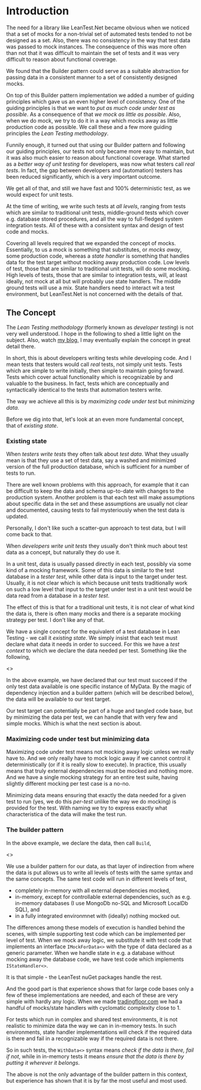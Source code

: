 # Introduction

The need for a library like LeanTest.Net became obvious when we noticed that a set of mocks for a non-trivial set of automated tests tended to not be designed as a set. Also, there was no consistency in the way that test data was passed to mock instances. The consequence of this was more often than not that it was difficult to maintain the set of tests and it was very difficult to reason about functional coverage.

We found that the Builder pattern could serve as a suitable abstraction for passing data in a consistent manner to a set of consistently designed mocks.

On top of this Builder pattern implementation we added a number of guiding principles which gave us an even higher level of consistency. One of the guiding principles is that we want to *put as much code under test as possible*. As a consequence of that *we mock as little as possible*. Also, when we do mock, we try to do it in a way which mocks away as little production code as possible. We call these and a few more guiding principles the *Lean Testing methodology*.

Funnily enough, it turned out that using our Builder pattern and following our guiding principles, our tests not only became more easy to maintain, but it was also much easier to reason about functional coverage. What started as a *better way of unit testing* for developers, was now what testers call *real tests*. In fact, the gap between developers and (automation) testers has been reduced significantly, which is a very important outcome.

We get all of that, and still we have fast and 100% deterministic test, as we would expect for unit tests.

At the time of writing, we write such tests at *all levels*, ranging from tests which are similar to traditional unit tests, middle-ground tests which cover e.g. database stored procedures, and all the way to full-fledged system integration tests. All of these with a consistent syntax and design of test code and mocks.

Covering all levels required that we expanded the concept of mocks. Essentially, to us a mock is something that substitutes, or *mocks away*, some production code, whereas a *state handler* is something that handles data for the test target without mocking away production code. Low levels of test, those that are similar to traditional unit tests, will do some mocking. High levels of tests, those that are similar to integration tests, will, at least ideally, not mock at all but will probably use state handlers. The middle ground tests will use a mix. State handlers need to interact wit a test environment, but LeanTest.Net is not concerned with the details of that.

## The Concept

The _Lean Testing methodology_ (formerly known as _developer testing_) is not very well understood. I hope in the following to shed a little light on the subject. Also, watch [my blog](https://blog.elgaard.com), I may eventually explain the concept in great detail there.

In short, this is about developers writing tests while developing code. And I mean tests that testers would call _real_ tests, not simply unit tests. Tests which are simple to write initially, then simple to maintain going forward. Tests which cover actual functionality which is recognizable by and valuable to the business. In fact, tests which are conceptually and syntactically identical to the tests that automation testers write.

The way we achieve all this is by _maximizing code under test_ but _minimizing data_.

Before we dig into that, let's look at an even more fundamental concept, that of _existing state_.

### Existing state

When _testers write tests_ they often talk about _test data_. What they usually mean is that they use a set of test data, say a washed and minimized version of the full production database, which is sufficient for a number of tests to run. 

There are well known problems with this approach, for example that it can be difficult to keep the data and schema up-to-date with changes to the production system. Another problem is that each test will make assumptions about specific data in the set and these assumptions are usually not clear and documented, causing tests to fail mysteriously when the test data is updated.

Personally, I don't like such a scatter-gun approach to test data, but I will come back to that.

When _developers write unit tests_ they usually don't think much about test data as a concept, but naturally they do use it.

In a unit test, data is usually passed directly in each test, possibly via some kind of a mocking framework. Some of this data is similar to the test database in a _tester test_, while other data is input to the target under test. Usually, it is not clear which is which because unit tests traditionally work on such a low level that input to the target under test in a unit test would be data read from a database in a _tester test_.

The effect of this is that for a traditional unit tests, it is not clear of what kind the data is, there is often many mocks and there is a separate mocking strategy per test. I don't like any of that.

We have a single concept for the equivalent of a test database in Lean Testing - we call it _existing state_. We simply insist that each test must declare what data it needs in order to succeed. For this we have a _test context_ to which we declare the data needed per test. Something like the following,

<<Example of existing state>>

In the above example, we have declared that our test must succeed if the only test data available is one specific instance of MyData. By the magic of dependency injection and a builder pattern (which will be described below), the data will be available to our test target.

Our test target can potentially be part of a huge and tangled code base, but by minimizing the data per test, we can handle that with very few and simple mocks. Which is what the next section is about.

### Maximizing code under test but minimizing data

Maximizing code under test means not mocking away logic unless we really have to. And we only really have to mock logic away if we cannot control it deterministically (or if it is really slow to execute). In practice, this usually means that truly external dependencies must be mocked and nothing more. And we have a single mocking strategy for an entire test suite, having slightly different mocking per test case is a no-no.

Minimizing data means ensuring that exactly the data needed for a given test to run (yes, we do this _per-test_ unlike the way we do mocking) is provided for the test. With naming we try to express exactly what characteristica of the data will make the test run.

### The builder pattern

In the above example, we declare the data, then call `Build`,

<<Example of using a builder pattern>>

We use a builder pattern for our data, as that layer of indirection from where the data is put allows us to write all levels of tests with the same syntax and the same concepts. The same test code will run in different levels of test,

- completely in-memory with all external dependencies mocked,
- in-memory, except for controllable external dependencies, such as e.g. in-memory databases (I use MongoDb no-SQL and Microsoft LocalDb SQL), and
- in a fully integrated environmnet with (ideally) nothing mocked out.

The differences among these models of execution is handled behind the scenes, with simple supporting test code which can be implemented per level of test. When we mock away logic, we substitute it with test code that implements an interface `IMockForData<>` with the type of data declared as a generic parameter. When we handle state in e.g. a database without mocking away the database code, we have test code which implements `IStateHandler<>`.

It is that simple - the LeanTest nuGet packages handle the rest.

And the good part is that experience shows that for large code bases only a few of these implementations are needed, and each of these are very simple with hardly any logic. When we made [tradingfloor.com](https://www.tradingfloor.com/) we had a handful of mocks/state handlers with cyclomatic complexity close to 1.

For tests which run in complex and shared test environments, it is not realistic to minimize data the way we can in in-memory tests. In such environments, state handler implementations will check if the required data is there and fail in a recognizable way if the required data is not there.

So in such tests, the `WithData<>` syntax means _check if the data is there, fail if not_, while in in-memory tests it means _ensure that the data is there by putting it wherever it belongs_.

The above is not the only advantage of the builder pattern in this context, but experience has shown that it is by far the most useful and most used.